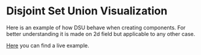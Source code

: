 # Disjoint Set Union Visualization

Here is an example of how DSU behave when creating components.
For better understanding it is made on 2d field but applicable to any other case.

[Here](https://volvalder.github.io/SWE-FE-prep/algo/Disjoint-Set-Union-Visualization) you can find a live example.
